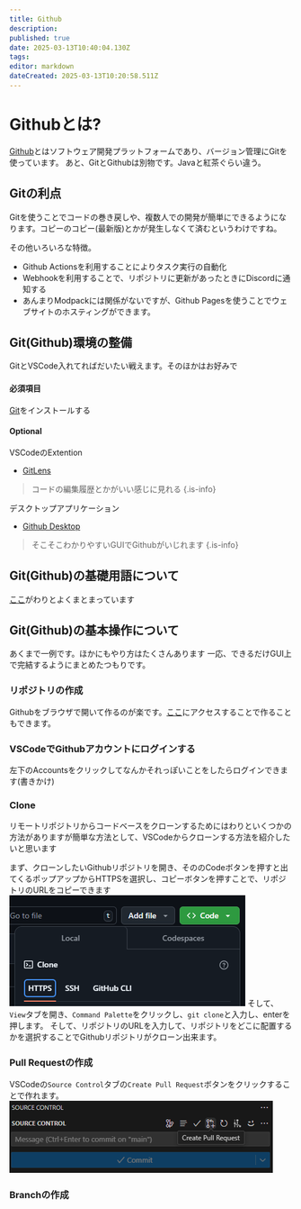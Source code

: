 ```yaml
---
title: Github
description: 
published: true
date: 2025-03-13T10:40:04.130Z
tags: 
editor: markdown
dateCreated: 2025-03-13T10:20:58.511Z
---
```


# Githubとは?
[Github](https://github.com)とはソフトウェア開発プラットフォームであり、バージョン管理にGitを使っています。
あと、GitとGithubは別物です。Javaと紅茶ぐらい違う。

## Gitの利点
Gitを使うことでコードの巻き戻しや、複数人での開発が簡単にできるようになります。コピーのコピー(最新版)とかが発生しなくて済むというわけですね。

その他いろいろな特徴。
* Github Actionsを利用することによりタスク実行の自動化
* Webhookを利用することで、リポジトリに更新があったときにDiscordに通知する
* あんまりModpackには関係がないですが、Github Pagesを使うことでウェブサイトのホスティングができます。

## Git(Github)環境の整備
GitとVSCode入れてればだいたい戦えます。そのほかはお好みで

#### 必須項目
[Git](https://git-scm.com/downloads/win)をインストールする

#### Optional
VSCodeのExtention
* [GitLens](https://marketplace.visualstudio.com/items?itemName=eamodio.gitlens)
> コードの編集履歴とかがいい感じに見れる
{.is-info}

デスクトップアプリケーション
* [Github Desktop](https://desktop.github.com/download/)
> そこそこわかりやすいGUIでGithubがいじれます
{.is-info}

## Git(Github)の基礎用語について

[ここ](https://qiita.com/shinshingodmt/items/637cf9e5c6660509c460)がわりとよくまとまっています

## Git(Github)の基本操作について

あくまで一例です。ほかにもやり方はたくさんあります
一応、できるだけGUI上で完結するようにまとめたつもりです。
### リポジトリの作成
Githubをブラウザで開いて作るのが楽です。[ここ](https://github.com/new)にアクセスすることで作ることもできます。

### VSCodeでGithubアカウントにログインする
左下のAccountsをクリックしてなんかそれっぽいことをしたらログインできます(書きかけ)

### Clone
リモートリポジトリからコードベースをクローンするためにはわりといくつかの方法がありますが簡単な方法として、VSCodeからクローンする方法を紹介したいと思います

まず、クローンしたいGithubリポジトリを開き、そののCodeボタンを押すと出てくるポップアップからHTTPSを選択し、コピーボタンを押すことで、リポジトリのURLをコピーできます
![githubrepourl.png](/githubrepourl.png)
そして、 `View`タブを開き、`Command Palette`をクリックし、`git clone`と入力し、enterを押します。
そして、リポジトリのURLを入力して、リポジトリをどこに配置するかを選択することでGithubリポジトリがクローン出来ます。

### Pull Requestの作成
VSCodeの`Source Control`タブの`Create Pull Request`ボタンをクリックすることで作れます。
![source_controll_pr.png](/source_controll_pr.png)

### Branchの作成
